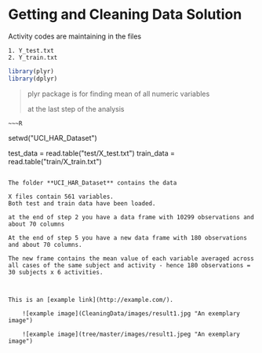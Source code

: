 Getting and Cleaning Data Solution
==================================

Activity codes are maintaining in the files

	1. Y_test.txt
	2. Y_train.txt

~~~R
library(plyr)
library(dplyr)
~~~

> plyr package is for finding
> mean of all numeric variables 
>
> at the last step of the analysis

	~~~R
setwd("UCI_HAR_Dataset")

test_data = read.table("test/X_test.txt")
train_data = read.table("train/X_train.txt")
~~~	
	
The folder **UCI_HAR_Dataset** contains the data

X files contain 561 variables. 
Both test and train data have been loaded.

at the end of step 2 you have a data frame with 10299 observations and about 70 columns

At the end of step 5 you have a new data frame with 180 observations and about 70 columns. 

The new frame contains the mean value of each variable averaged across all cases of the same subject and activity - hence 180 observations = 30 subjects x 6 activities.



This is an [example link](http://example.com/).

	![example image](CleaningData/images/result1.jpg "An exemplary image")

	![example image](tree/master/images/result1.jpeg "An exemplary image")



